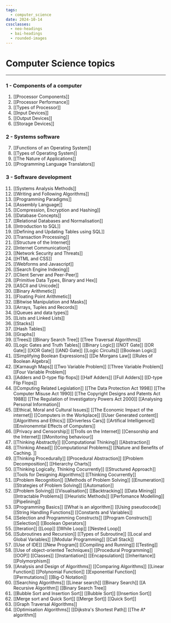 ```yaml
---
tags:
  - computer_science
date: 2024-10-14
cssclasses:
  - neo-headings
  - bai-headings
  - rounded-images
---
```

# Computer Science topics

***
### 1 - Components of a computer
1. [[Processor Components]]
2. [[Processor Performance]]
3. [[Types of Processor]]
4. [[Input Devices]]
5. [[Output Devices]]
6. [[Storage Devices]]
### 2 - Systems software
7. [[Functions of an Operating System]]
8. [[Types of Operating System]]
9. [[The Nature of Applications]]
10. [[Programming Language Translators]]
### 3 - Software development
11. [[Systems Analysis Methods]]
12. [[Writing and Following Algorithms]]
13. [[Programming Paradigms]]
14. [[Assembly Language]]
15. [[Compression, Encryption and Hashing]]
16. [[Database Concepts]]
17. [[Relational Databases and Normalisation]]
18. [[Introduction to SQL]]
19. [[Defining and Updating Tables using SQL]]
20. [[Transaction Processing]]
21. [[Structure of the Internet]]
22. [[Internet Communication]]
23. [[Network Security and Threats]]
24. [[HTML and CSS]]
25. [[Webforms and Javascript]]
26. [[Search Engine Indexing]]
27. [[Client Server and Peer-Peer]]
28. [[Primitive Data Types, Binary and Hex]]
29. [[ASCII and Unicode]]
30. [[Binary Arithmetic]]
31. [[Floating Point Arithmetic]]
32. [[Bitwise Manipulation and Masks]]
33. [[Arrays, Tuples and Records]]
34. [[Queues and data types]]
35. [[Lists and Linked Lists]]
36. [[Stacks]]
37. [[Hash Tables]]
38. [[Graphs]]
39. [[Trees]]
[[Binary Search Tree]]
[[Tree Traversal Algorithms]]
40. [[Logic Gates and Truth Tables]]
[[Binary Logic]]
[[NOT Gate]]
[[OR Gate]]
[[XOR Gate]]
[[AND Gate]]
[[Logic Circuits]]
[[Boolean Logic]]
41. [[Simplifying Boolean Expressions]]
[[De Morgans Law]]
[[Rules of Boolean Algebra]]
42. [[Karnaugh Maps]]
[[Two Variable Problem]]
[[Three Variable Problem]]
[[Four Variable Problem]]
43. [[Adders and D-type flip flops]]
[[Half Adders]]
[[Full Adders]]
[[D-type Flip Flops]]
44. [[Computing Related Legislation]]
[[The Data Protection Act 1998]]
[[The Computer Misuse Act 1990]]
[[The Copyright Designs and Patents Act 1988]]
[[The Regulation of Investigatory Powers Act 2000]]
[[Analysing Personal Information]]
45. [[Ethical, Moral and Cultural Issues]]
[[The Economic Impact of the internet]]
[[Computers in the Workplace]]
[[User Generated content]]
[[Algorithms and Ethics]]
[[Driverless Cars]]
[[Artifical Intelligence]]
[[Environemntal Effects of Computers]]
46. [[Privacy and Censorship]]
[[Trolls on the Internet]]
[[Censorship and the Internet]]
[[Monitoring behaviour]]
47. [[Thinking Abstractly]]
[[Computational Thinking]]
[[Abstraction]]
48. [[Thinking Ahead]]
[[Computational Problems]]
[[Nature and Benefits of Caching. ]]
49. [[Thinking Procedurally]]
[[Procedural Abstraction]]
[[Problem Decomposition]]
[[Hierarchy Charts]]
50. [[Thinking Logically, Thinking Cocurrently]]
[[Structured Approach]]
[[Tools for Designing Algorithms]]
[[Thinking Cocurrently]]
51. [[Problem Recognition]]
[[Methods of Problem Solving]]
[[Enumeration]]
[[Strategies of Problem Solving]]
[[Automation]]
52. [[Problem Solving]]
[[Visualisation]]
[[Backtracking]]
[[Data Mining]]
[[Intractable Problems]]
[[Heuristic Methods]]
[[Perfomance Modelling]]
[[Pipelining]]
53. [[Programming Basics]]
[[What is an algorithm]]
[[Using pseudocode]]
[[String Handling Functions]]
[[Constants and Variables]]
54. [[Selection and Programming Constructs]]
[[Program Constructs]]
[[Selection]]
[[Boolean Operators]]
55. [[Iteration]]
[[Loop]]
[[While Loop]]
[[Nested Loop]]
56. [[Subroutines and Recursion]]
[[Types of Subroutine]]
[[Local and Global Variables]]
[[Modular Programming]]
[[Call Stack]]
57. [[Use of IDE]]
[[New Program]]
[[Compiling and Running]]
[[Testing]]
58. [[Use of object-oriented Techniques]]
[[Procedural Programming]]
[[OOP]]
[[Classes]]
[[Instantiation]]
[[Encapsulation]]
[[Inheritance]]
[[Polymorphism]]
59. [[Analysis and Design of Algorithms]]
[[Comparing Algorithms]]
[[Linear Function]]
[[Polynomial Function]]
[[Exponential Function]]
[[Permutations]]
[[Big-O Notation]]
60. [[Searching Algorithms]]
[[Linear search]]
[[Binary Search]]
[[A Recursive Algorithm]]
[[Binary Search Tree]]
61. [[Bubble Sort and Insertion Sort]]
[[Bubble Sort]]
[[Insertion Sort]]
62. [[Merge sort and Quick Sort]]
[[Merge Sort]]
[[Quick Sort]]
63. [[Graph Traversal Algorithms]]
64. [[Optimisation Algorithms]]
[[Dijkstra's Shortest Path]]
[[The A* algorithm]]